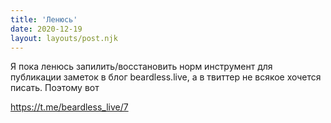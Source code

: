 ```yaml
---
title: 'Ленюсь'
date: 2020-12-19
layout: layouts/post.njk
---
```


Я пока ленюсь запилить/восстановить норм инструмент для публикации заметок в блог beardless.live, а в твиттер не всякое хочется писать. Поэтому вот

https://t.me/beardless_live/7